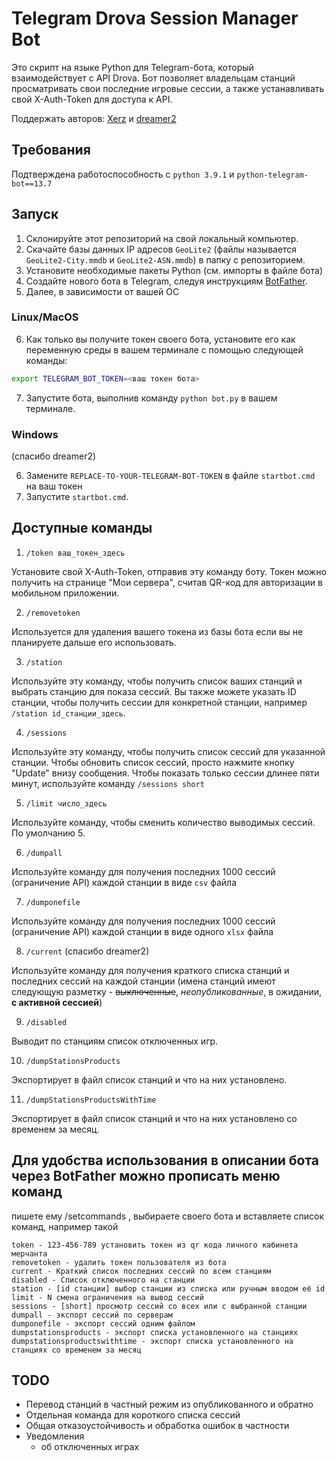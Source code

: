 # Telegram Drova Session Manager Bot

Это скрипт на языке Python для Telegram-бота, который взаимодействует с API Drova. Бот позволяет владельцам станций просматривать свои последние игровые сессии, а также устанавливать свой X-Auth-Token для доступа к API.

Поддержать авторов: [Xerz](https://qiwi.com/n/XRZVS) и [dreamer2](https://qiwi.com/n/DREAMER2) 

## Требования

Подтверждена работоспособность с `python 3.9.1` и `python-telegram-bot==13.7`

## Запуск

1. Склонируйте этот репозиторий на свой локальный компьютер.
2. Скачайте базы данных IP адресов `GeoLite2` (файлы называется `GeoLite2-City.mmdb` и `GeoLite2-ASN.mmdb`) в папку с репозиторием.
3. Установите необходимые пакеты Python (см. импорты в файле бота)
3. Создайте нового бота в Telegram, следуя инструкциям [BotFather](https://core.telegram.org/bots#6-botfather).
4. Далее, в зависимости от вашей ОС
   
### Linux/MacOS
6. Как только вы получите токен своего бота, установите его как переменную среды в вашем терминале с помощью следующей команды:
```bash
export TELEGRAM_BOT_TOKEN=<ваш токен бота>
```
7. Запустите бота, выполнив команду `python bot.py` в вашем терминале.

### Windows

(спасибо dreamer2)

6. Замените `REPLACE-TO-YOUR-TELEGRAM-BOT-TOKEN` в файле `startbot.cmd` на ваш токен
7. Запустите `startbot.cmd`.

###
## Доступные команды
1. ```/token ваш_токен_здесь```

Установите свой X-Auth-Token, отправив эту команду боту. Токен можно получить на странице "Мои сервера", считав QR-код для авторизации в мобильном приложении.

2.  ```/removetoken```

Используется для удаления вашего токена из базы бота если вы не планируете дальше его использовать.

3.  ```/station```

Используйте эту команду, чтобы получить список ваших станций и выбрать станцию для показа сессий. Вы также можете указать ID станции, чтобы получить сессии для конкретной станции, например `/station id_станции_здесь`.

4. ```/sessions```

Используйте эту команду, чтобы получить список сессий для указанной станции. Чтобы обновить список сессий, просто нажмите кнопку "Update" внизу сообщения. Чтобы показать только сессии длинее пяти минут, используйте команду `/sessions short`

5. ```/limit число_здесь```

Используйте команду, чтобы сменить количество выводимых сессий. По умолчанию 5.

6. ```/dumpall```

Используйте команду  для получения последних 1000 сессий (ограничение API) каждой станции в виде `csv` файла

7. ```/dumponefile```

Используйте команду  для получения последних 1000 сессий (ограничение API) каждой станции в виде одного `xlsx` файла

8. ```/current``` (спасибо dreamer2)

Используйте команду для получения краткого списка станций и последних сессий на каждой станции (имена станций имеют следующую разметку - ~~выключенные~~, *неопубликованные*, в ожидании, **с активной сессией**)

9. ```/disabled``` 

Выводит по станциям список отключенных игр.

10. ```/dumpStationsProducts``` 

Экспортирует в файл список станций и что на них установлено.

11. ```/dumpStationsProductsWithTime```

Экспортирует в файл список станций и что на них установлено со временем за месяц.

###
## Для удобства использования в описании бота через BotFather можно прописать меню команд

пишете ему /setcommands , выбираете своего бота и вставляете список команд, например такой
```
token - 123-456-789 установить токен из qr кода личного кабинета мерчанта
removetoken - удалить токен пользователя из бота
current - Краткий список последних сессий по всем станциям
disabled - Список отключенного на станции
station - [id станции] выбор станции из списка или ручным вводом её id
limit - N смена ограничения на вывод сессий
sessions - [short] просмотр сессий со всех или с выбранной станции
dumpall - экспорт сессий по серверам
dumponefile - экспорт сессий одним файлом
dumpstationsproducts - экспорт списка установленного на станциях
dumpstationsproductswithtime - экспорт списка установленного на станциях со временем за месяц
```

## TODO

- Перевод станций в частный режим из опубликованного и обратно
- Отдельная команда для короткого списка сессий
- Общая отказоустойчивость и обработка ошибок в частности
- Уведомления
  - об отключенных играх
